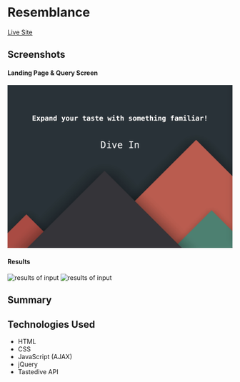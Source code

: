 # Resemblance

[Live Site]()

## Screenshots

#### Landing Page & Query Screen
![landing page](/images/landing-page.png)


#### Results
![results of input](results-image-1.jpg)
![results of input](results-image-2.jpg)

## Summary
  

## Technologies Used
  * HTML
  * CSS
  * JavaScript (AJAX)
  * jQuery
  * Tastedive API
